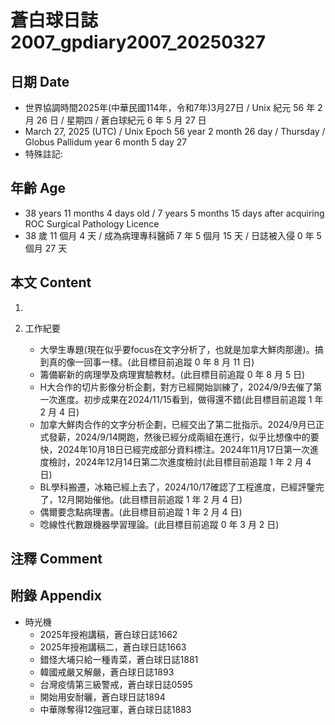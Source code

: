 [_metadata_:encoding]: - "utf-8"
[_metadata_:language]: - "zh-Hant-TW"
[_metadata_:fileformat]: - "markdown"
[_metadata_:MIME_type]: - "text/plain"
[_metadata_:markdown_version]: - "commonmark version 0.30"
[_metadata_:markdown_spec]: - "https://spec.commonmark.org/0.30/"

# 蒼白球日誌2007_gpdiary2007_20250327 #

## 日期 Date ##

* 世界協調時間2025年(中華民國114年，令和7年)3月27日 / Unix 紀元 56 年 2 月 26 日 / 星期四 / 蒼白球紀元 6 年 5 月 27 日
* March 27, 2025 (UTC) / Unix Epoch 56 year 2 month 26 day / Thursday / Globus Pallidum year 6 month 5 day 27
* 特殊註記:

## 年齡 Age ##

* 38 years 11 months 4 days old / 7 years 5 months 15 days after acquiring ROC Surgical Pathology Licence
* 38 歲 11 個月 4 天 / 成為病理專科醫師 7 年 5 個月 15 天 / 日誌被入侵 0 年 5 個月 27 天

## 本文 Content ##

1. 

2. 工作紀要

    - 大學生專題(現在似乎要focus在文字分析了，也就是加拿大鮮肉那邊)。搞到真的像一回事一樣。(此目標目前追蹤 0 年 8 月 11 日)
    - 籌備嶄新的病理學及病理實驗教材。(此目標目前追蹤 0 年 8 月 5 日)
    - H大合作的切片影像分析企劃，對方已經開始訓練了，2024/9/9去催了第一次進度。初步成果在2024/11/15看到，做得還不錯(此目標目前追蹤 1 年 2 月 4 日)
    - 加拿大鮮肉合作的文字分析企劃，已經交出了第二批指示。2024/9月已正式發薪，2024/9/14開跑，然後已經分成兩組在進行，似乎比想像中的要快，2024年10月18日已經完成部分資料標注。2024年11月17日第一次進度檢討，2024年12月14日第二次進度檢討(此目標目前追蹤 1 年 2 月 4 日)
    - BL學科搬遷，冰箱已經上去了，2024/10/17確認了工程進度，已經評鑒完了，12月開始催他。(此目標目前追蹤 1 年 2 月 4 日)
    - 偶爾要念點病理書。(此目標目前追蹤 1 年 2 月 4 日)
    - 唸線性代數跟機器學習理論。(此目標目前追蹤 0 年 3 月 2 日)

## 注釋 Comment ##


## 附錄 Appendix ##

* 時光機
    - 2025年授袍講稿，蒼白球日誌1662
    - 2025年授袍講稿二，蒼白球日誌1663
    - 錯怪大埔只給一種青菜，蒼白球日誌1881
    - 韓國戒嚴又解嚴，蒼白球日誌1893
    - 台灣疫情第三級警戒，蒼白球日誌0595
    - 開始用安耐曬，蒼白球日誌1894
    - 中華隊奪得12強冠軍，蒼白球日誌1883
